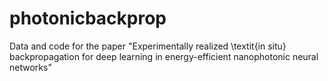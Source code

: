 # photonicbackprop
Data and code for the paper "Experimentally realized \textit{in situ} backpropagation for deep learning in energy-efficient nanophotonic neural networks"
